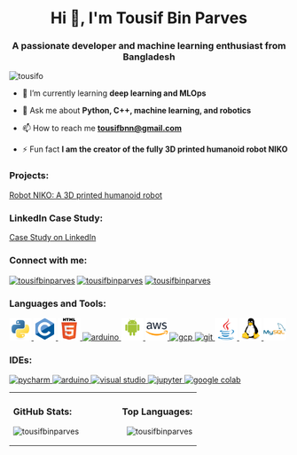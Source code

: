<h1 align="center">Hi 👋, I'm Tousif Bin Parves</h1>
<h3 align="center">A passionate developer and machine learning enthusiast from Bangladesh</h3>

<p align="left"> <img src="https://komarev.com/ghpvc/?username=tousifo&label=Profile%20views&color=0e75b6&style=flat" alt="tousifo" /> </p>

- 🌱 I’m currently learning **deep learning and MLOps**

- 💬 Ask me about **Python, C++, machine learning, and robotics**

- 📫 How to reach me **tousifbnn@gmail.com**

- ⚡ Fun fact **I am the creator of the fully 3D printed humanoid robot NIKO**

<h3 align="left">Projects:</h3>
<p align="left">
<a href="https://github.com/tousifo/robot-niko" target="_blank">Robot NIKO: A 3D printed humanoid robot</a>
</p>

<h3 align="left">LinkedIn Case Study:</h3>
<p align="left">
<a href="https://www.linkedin.com/pulse/journey-mango-business-freshbasket-tousif-bin-parves-aipic/?trackingId=bVCCMzKeTry8zZwKuX7AhA%3D%3D" target="_blank">Case Study on LinkedIn</a>
</p>

<h3 align="left">Connect with me:</h3>
<p align="left">
<a href="https://linkedin.com/in/tousifo" target="blank"><img align="center" src="https://cdn.jsdelivr.net/npm/simple-icons@3.1.0/icons/linkedin.svg" alt="tousifbinparves" height="30" width="40" /></a>
<a href="https://fb.com/tousifo" target="blank"><img align="center" src="https://cdn.jsdelivr.net/npm/simple-icons@3.1.0/icons/facebook.svg" alt="tousifbinparves" height="30" width="40" /></a>
<a href="https://instagram.com/tousifo" target="blank"><img align="center" src="https://cdn.jsdelivr.net/npm/simple-icons@3.1.0/icons/instagram.svg" alt="tousifbinparves" height="30" width="40" /></a>
</p>

<h3 align="left">Languages and Tools:</h3>
<p align="left"> 
<a href="https://www.python.org" target="_blank"> <img src="https://raw.githubusercontent.com/devicons/devicon/master/icons/python/python-original.svg" alt="python" width="40" height="40"/> </a> 
<a href="https://www.cprogramming.com/" target="_blank"> <img src="https://raw.githubusercontent.com/devicons/devicon/master/icons/c/c-original.svg" alt="c" width="40" height="40"/> </a> 
<a href="https://www.w3.org/html/" target="_blank"> <img src="https://raw.githubusercontent.com/devicons/devicon/master/icons/html5/html5-original-wordmark.svg" alt="html5" width="40" height="40"/> </a> 
<a href="https://www.arduino.cc/" target="_blank"> <img src="https://cdn.worldvectorlogo.com/logos/arduino-1.svg" alt="arduino" width="40" height="40"/> </a> 
<a href="https://developer.android.com" target="_blank"> <img src="https://raw.githubusercontent.com/devicons/devicon/master/icons/android/android-original-wordmark.svg" alt="android" width="40" height="40"/> </a> 
<a href="https://aws.amazon.com" target="_blank"> <img src="https://raw.githubusercontent.com/devicons/devicon/master/icons/amazonwebservices/amazonwebservices-original-wordmark.svg" alt="aws" width="40" height="40"/> </a> 
<a href="https://cloud.google.com" target="_blank"> <img src="https://www.vectorlogo.zone/logos/google_cloud/google_cloud-icon.svg" alt="gcp" width="40" height="40"/> </a> 
<a href="https://git-scm.com/" target="_blank"> <img src="https://www.vectorlogo.zone/logos/git-scm/git-scm-icon.svg" alt="git" width="40" height="40"/> </a> 
<a href="https://www.java.com" target="_blank"> <img src="https://raw.githubusercontent.com/devicons/devicon/master/icons/java/java-original.svg" alt="java" width="40" height="40"/> </a> 
<a href="https://www.linux.org/" target="_blank"> <img src="https://raw.githubusercontent.com/devicons/devicon/master/icons/linux/linux-original.svg" alt="linux" width="40" height="40"/> </a> 
<a href="https://www.mysql.com/" target="_blank"> <img src="https://raw.githubusercontent.com/devicons/devicon/master/icons/mysql/mysql-original-wordmark.svg" alt="mysql" width="40" height="40"/> </a> 
</p>

<h3 align="left">IDEs:</h3>
<p align="left">
<a href="https://www.jetbrains.com/pycharm/" target="_blank"> <img src="https://upload.wikimedia.org/wikipedia/commons/thumb/a/a1/PyCharm_Icon.svg/512px-PyCharm_Icon.svg.png" alt="pycharm" width="40" height="40"/> </a>
<a href="https://www.arduino.cc/en/software" target="_blank"> <img src="https://cdn.worldvectorlogo.com/logos/arduino-1.svg" alt="arduino" width="40" height="40"/> </a>
<a href="https://visualstudio.microsoft.com/" target="_blank"> <img src="https://upload.wikimedia.org/wikipedia/commons/thumb/2/2c/Visual_Studio_Icon_2019.svg/512px-Visual_Studio_Icon_2019.svg.png" alt="visual studio" width="40" height="40"/> </a>
<a href="https://jupyter.org/" target="_blank"> <img src="https://upload.wikimedia.org/wikipedia/commons/thumb/3/38/Jupyter_logo.svg/512px-Jupyter_logo.svg.png" alt="jupyter" width="40" height="40"/> </a>
<a href="https://colab.research.google.com/" target="_blank"> <img src="https://upload.wikimedia.org/wikipedia/commons/thumb/d/d0/Google_Colaboratory_SVG_Logo.svg/512px-Google_Colaboratory_SVG_Logo.svg.png" alt="google colab" width="40" height="40"/> </a>
</p>

<table>
  <tr>
    <td align="left">
      <h3>GitHub Stats:</h3>
      <p>
        <img src="https://github-readme-stats.vercel.app/api?username=tousifo&show_icons=true&locale=en" alt="tousifbinparves" />
      </p>
    </td>
    <td style="width: 50px;"></td>
    <td align="right">
      <h3>Top Languages:</h3>
      <p>
        <img src="https://github-readme-stats.vercel.app/api/top-langs?username=tousifo&show_icons=true&locale=en&layout=compact" alt="tousifbinparves" />
      </p>
    </td>
  </tr>
</table>
